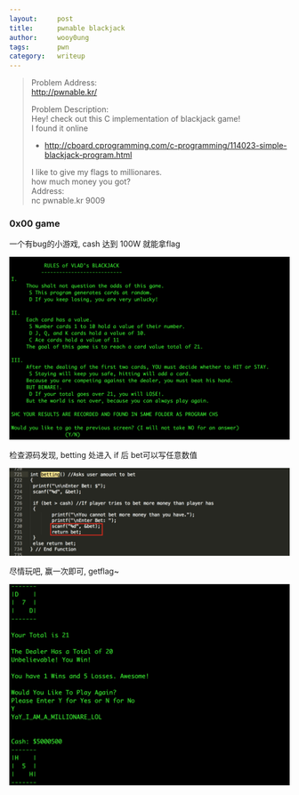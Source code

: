 ```yaml
---
layout:     post
title:      pwnable blackjack
author:     wooy0ung
tags: 		pwn
category:  	writeup
---
```



>Problem Address:  
>http://pwnable.kr/  
>  
>Problem Description:  
>Hey! check out this C implementation of blackjack game!  
>I found it online  
>* http://cboard.cprogramming.com/c-programming/114023-simple-blackjack-program.html  
>  
>I like to give my flags to millionares.  
>how much money you got?   
>Address:  
>nc pwnable.kr 9009  
<!-- more -->


### 0x00 game

一个有bug的小游戏, cash 达到 100W 就能拿flag

![](/assets/img/writeup/pwn/2017-08-27-pwnable-blackjack/0x00.png)

检查源码发现, betting 处进入 if 后 bet可以写任意数值

![](/assets/img/writeup/pwn/2017-08-27-pwnable-blackjack/0x01.png)

尽情玩吧, 赢一次即可, getflag~

![](/assets/img/writeup/pwn/2017-08-27-pwnable-blackjack/0x02.png)
